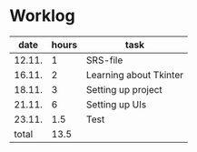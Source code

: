 # Worklog

| date | hours | task |
| --- | --- | --- |
| 12.11. | 1 | SRS-file |
| 16.11. | 2 | Learning about Tkinter |
| 18.11. | 3 | Setting up project |
| 21.11. | 6 | Setting up UIs |
| 23.11. | 1.5 | Test |
| total | 13.5 |   |
